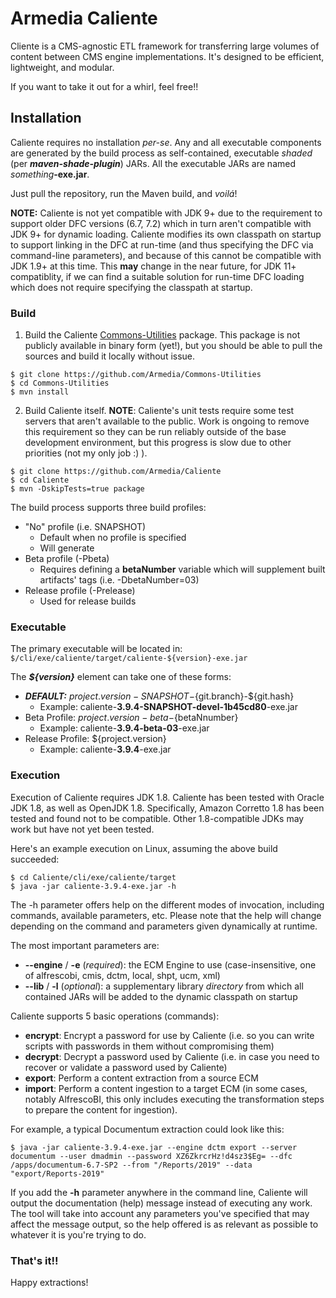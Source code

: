 # Armedia Caliente

Cliente is a CMS-agnostic ETL framework for transferring large volumes of content between CMS engine implementations. It's designed to be efficient, lightweight, and modular.

If you want to take it out for a whirl, feel free!!

## Installation

Caliente requires no installation *per-se*. Any and all executable components are generated by the build process as self-contained, executable _shaded_ (per **_maven-shade-plugin_**) JARs. All the executable JARs are named _something_**-exe.jar**.

Just pull the repository, run the Maven build, and _voilá_!

**NOTE:** Caliente is not yet compatible with JDK 9+ due to the requirement to support older DFC versions (6.7, 7.2) which in turn aren't compatible with JDK 9+ for dynamic loading. Caliente modifies its own classpath on startup to support linking in the DFC at run-time (and thus specifying the DFC via command-line parameters), and because of this cannot be compatible with JDK 1.9+ at this time. This **may** change in the near future, for JDK 11+ compatiblity, if we can find a suitable solution for run-time DFC loading which does not require specifying the classpath at startup.

### Build

1. Build the Caliente [Commons-Utilities](https://github.com/Armedia/Commons-Utilities) package. This package is not publicly available in binary form (yet!), but you should be able to pull the sources and build it locally without issue.

```
$ git clone https://github.com/Armedia/Commons-Utilities
$ cd Commons-Utilities
$ mvn install
```

2. Build Caliente itself.  **NOTE**: Caliente's unit tests require some test servers that aren't available to the public. Work is ongoing to remove this requirement so they can be run reliably outside of the base development environment, but this progress is slow due to other priorities (not my only job :) ).

```
$ git clone https://github.com/Armedia/Caliente
$ cd Caliente
$ mvn -DskipTests=true package
```

The build process supports three build profiles:

* "No" profile (i.e. SNAPSHOT)
  * Default when no profile is specified
  * Will generate
* Beta profile (-Pbeta)
  * Requires defining a **betaNumber** variable which will supplement built artifacts' tags (i.e. -DbetaNumber=03)
* Release profile (-Prelease)
  * Used for release builds

### Executable

The primary executable will be located in: `$/cli/exe/caliente/target/caliente-${version}-exe.jar`

The _**${version}**_ element can take one of these forms:

* _**DEFAULT:**_ ${project.version}-SNAPSHOT-${git.branch}-${git.hash}
  * Example: caliente-**3.9.4-SNAPSHOT-devel-1b45cd80**-exe.jar
* Beta Profile: ${project.version}-beta-${betaNnumber}
  * Example: caliente-**3.9.4-beta-03**-exe.jar
* Release Profile: ${project.version}
  * Example: caliente-**3.9.4**-exe.jar

### Execution

Execution of Caliente requires JDK 1.8. Caliente has been tested with Oracle JDK 1.8, as well as OpenJDK 1.8. Specifically, Amazon Corretto 1.8 has been tested and found not to be compatible. Other 1.8-compatible JDKs may work but have not yet been tested.

Here's an example execution on Linux, assuming the above build succeeded:

```
$ cd Caliente/cli/exe/caliente/target
$ java -jar caliente-3.9.4-exe.jar -h
```

The -h parameter offers help on the different modes of invocation, including commands, available parameters, etc.  Please note that the help will change depending on the command and parameters given dynamically at runtime.

The most important parameters are:

* **--engine** / **-e** (_required_): the ECM Engine to use (case-insensitive, one of alfrescobi, cmis, dctm, local, shpt, ucm, xml)
* **--lib** / **-l** (_optional_): a supplementary library _directory_ from which all contained JARs will be added to the dynamic classpath on startup

Caliente supports 5 basic operations (commands):

* **encrypt**: Encrypt a password for use by Caliente (i.e. so you can write scripts with passwords in them without compromising them)
* **decrypt**: Decrypt a password used by Caliente (i.e. in case you need to recover or validate a password used by Caliente)
* **export**: Perform a content extraction from a source ECM
* **import**: Perform a content ingestion to a target ECM (in some cases, notably AlfrescoBI, this only includes executing the transformation steps to prepare the content for ingestion).

For example, a typical Documentum extraction could look like this:

```
$ java -jar caliente-3.9.4-exe.jar --engine dctm export --server documentum --user dmadmin --password XZ6ZkrcrHz!d4sz3$Eg= --dfc /apps/documentum-6.7-SP2 --from "/Reports/2019" --data "export/Reports-2019"
```

If you add the **-h** parameter anywhere in the command line, Caliente will output the documentation (help) message instead of executing any work. The tool will take into account any parameters you've specified that may affect the message output, so the help offered is as relevant as possible to whatever it is you're trying to do.


### That's it!!

Happy extractions!